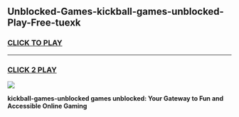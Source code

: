 
## Unblocked-Games-kickball-games-unblocked-Play-Free-tuexk
<h3>
<a href="https://premium76.site?title=kickball-games-unblocked&ref=10A">CLICK TO PLAY</a></h3>
<hr>

<h3>
<a href="https://premium76.site?title=kickball-games-unblocked&ref=10A">CLICK 2 PLAY</a>
  
</h3>

<a href="https://premium76.site?title=kickball-games-unblocked&ref=10A"><img src="https://clearcache.store/games.png"></a>


**kickball-games-unblocked games unblocked: Your Gateway to Fun and Accessible Online Gaming**
